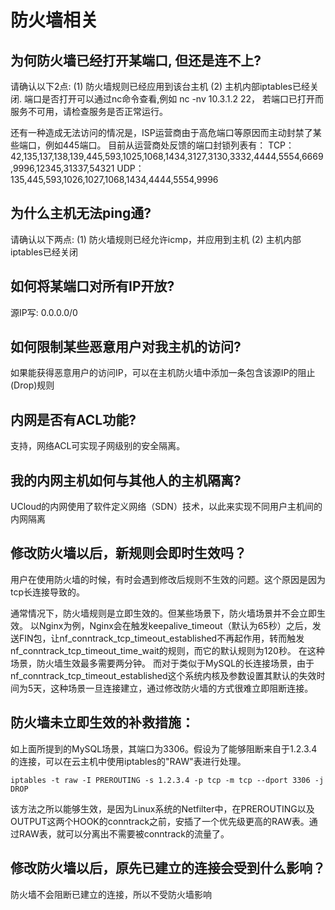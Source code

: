 # 防火墙相关

## 为何防火墙已经打开某端口, 但还是连不上?
请确认以下2点: (1) 防火墙规则已经应用到该台主机 (2) 主机内部iptables已经关闭. 端口是否打开可以通过nc命令查看,例如 nc
-nv 10.3.1.2 22， 若端口已打开而服务不可用，请检查服务是否正常运行。

还有一种造成无法访问的情况是，ISP运营商由于高危端口等原因而主动封禁了某些端口，例如445端口。 目前从运营商处反馈的端口封锁列表有：
TCP：42,135,137,138,139,445,593,1025,1068,1434,3127,3130,3332,4444,5554,6669,9996,12345,31337,54321
UDP：135,445,593,1026,1027,1068,1434,4444,5554,9996

## 为什么主机无法ping通?
请确认以下两点: (1) 防火墙规则已经允许icmp，并应用到主机 (2) 主机内部iptables已经关闭

## 如何将某端口对所有IP开放?
源IP写: 0.0.0.0/0

## 如何限制某些恶意用户对我主机的访问?
如果能获得恶意用户的访问IP，可以在主机防火墙中添加一条包含该源IP的阻止(Drop)规则

## 内网是否有ACL功能?
支持，网络ACL可实现子网级别的安全隔离。

## 我的内网主机如何与其他人的主机隔离?
UCloud的内网使用了软件定义网络（SDN）技术，以此来实现不同用户主机间的内网隔离

## 修改防火墙以后，新规则会即时生效吗？
用户在使用防火墙的时候，有时会遇到修改后规则不生效的问题。这个原因是因为tcp长连接导致的。

通常情况下，防火墙规则是立即生效的。但某些场景下，防火墙场景并不会立即生效。
以Nginx为例，Nginx会在触发keepalive\_timeout（默认为65秒）之后，发送FIN包，让nf\_conntrack\_tcp\_timeout\_established不再起作用，转而触发nf\_conntrack\_tcp\_timeout\_time\_wait的规则，而它的默认规则为120秒。
在这种场景，防火墙生效最多需要两分钟。
而对于类似于MySQL的长连接场景，由于nf\_conntrack\_tcp\_timeout\_established这个系统内核及参数设置其默认的失效时间为5天，这种场景一旦连接建立，通过修改防火墙的方式很难立即阻断连接。

## 防火墙未立即生效的补救措施：

如上面所提到的MySQL场景，其端口为3306。假设为了能够阻断来自于1.2.3.4的连接，可以在云主机中使用iptables的"RAW"表进行处理。

```
iptables -t raw -I PREROUTING -s 1.2.3.4 -p tcp -m tcp --dport 3306 -j DROP
```

该方法之所以能够生效，是因为Linux系统的Netfilter中，在PREROUTING以及OUTPUT这两个HOOK的conntrack之前，安插了一个优先级更高的RAW表。通过RAW表，就可以分离出不需要被conntrack的流量了。

## 修改防火墙以后，原先已建立的连接会受到什么影响？

防火墙不会阻断已建立的连接，所以不受防火墙影响


